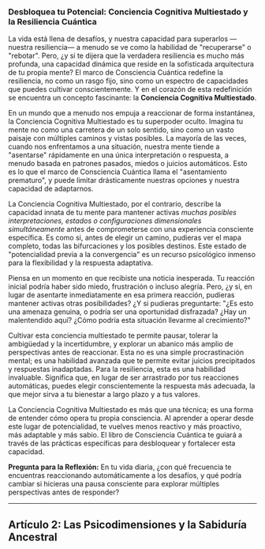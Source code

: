 ### Desbloquea tu Potencial: Conciencia Cognitiva Multiestado y la Resiliencia Cuántica
La vida está llena de desafíos, y nuestra capacidad para superarlos —nuestra resiliencia— a menudo se ve como la habilidad de "recuperarse" o "rebotar". Pero, ¿y si te dijera que la verdadera resiliencia es mucho más profunda, una capacidad dinámica que reside en la sofisticada arquitectura de tu propia mente? El marco de Consciencia Cuántica redefine la resiliencia, no como un rasgo fijo, sino como un espectro de capacidades que puedes cultivar conscientemente. Y en el corazón de esta redefinición se encuentra un concepto fascinante: la **Conciencia Cognitiva Multiestado**.

En un mundo que a menudo nos empuja a reaccionar de forma instantánea, la Conciencia Cognitiva Multiestado es tu superpoder oculto. Imagina tu mente no como una carretera de un solo sentido, sino como un vasto paisaje con múltiples caminos y vistas posibles. La mayoría de las veces, cuando nos enfrentamos a una situación, nuestra mente tiende a "asentarse" rápidamente en una única interpretación o respuesta, a menudo basada en patrones pasados, miedos o juicios automáticos. Esto es lo que el marco de Consciencia Cuántica llama el "asentamiento prematuro", y puede limitar drásticamente nuestras opciones y nuestra capacidad de adaptarnos.

La Conciencia Cognitiva Multiestado, por el contrario, describe la capacidad innata de tu mente para mantener activas *muchas posibles interpretaciones, estados o configuraciones dimensionales simultáneamente* antes de comprometerse con una experiencia consciente específica. Es como si, antes de elegir un camino, pudieras ver el mapa completo, todas las bifurcaciones y los posibles destinos. Este estado de "potencialidad previa a la convergencia" es un recurso psicológico inmenso para la flexibilidad y la respuesta adaptativa.

Piensa en un momento en que recibiste una noticia inesperada. Tu reacción inicial podría haber sido miedo, frustración o incluso alegría. Pero, ¿y si, en lugar de asentarte inmediatamente en esa primera reacción, pudieras mantener activas otras posibilidades? ¿Y si pudieras preguntarte: "¿Es esto una amenaza genuina, o podría ser una oportunidad disfrazada? ¿Hay un malentendido aquí? ¿Cómo podría esta situación llevarme al crecimiento?"

Cultivar esta conciencia multiestado te permite pausar, tolerar la ambigüedad y la incertidumbre, y explorar un abanico más amplio de perspectivas antes de reaccionar. Esta no es una simple procrastinación mental; es una habilidad avanzada que te permite evitar juicios precipitados y respuestas inadaptadas. Para la resiliencia, esta es una habilidad invaluable. Significa que, en lugar de ser arrastrado por tus reacciones automáticas, puedes elegir conscientemente la respuesta más adecuada, la que mejor sirva a tu bienestar a largo plazo y a tus valores.

La Conciencia Cognitiva Multiestado es más que una técnica; es una forma de entender cómo opera tu propia consciencia. Al aprender a operar desde este lugar de potencialidad, te vuelves menos reactivo y más proactivo, más adaptable y más sabio. El libro de Consciencia Cuántica te guiará a través de las prácticas específicas para desbloquear y fortalecer esta capacidad.

**Pregunta para la Reflexión:** En tu vida diaria, ¿con qué frecuencia te encuentras reaccionando automáticamente a los desafíos, y qué podría cambiar si hicieras una pausa consciente para explorar múltiples perspectivas antes de responder?

---

## Artículo 2: Las Psicodimensiones y la Sabiduría Ancestral